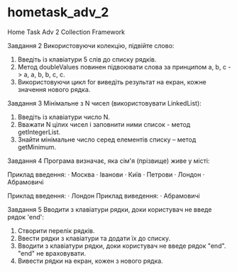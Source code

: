 # hometask_adv_2
Home Task Adv 2 Collection Framework

Завдання 2
Використовуючи колекцію, підвійте слово:
1. Введіть із клавіатури 5 слів до списку рядків.
2. Метод doubleValues повинен підвоювати слова за принципом a, b, c -> a, a, b, b, c, c.
3. Використовуючи цикл for виведіть результат на екран, кожне значення нового рядка.

Завдання 3
Мінімальне з N чисел (використовувати LinkedList):
1. Введіть із клавіатури число N.
2. Вважати N цілих чисел і заповнити ними список - метод getIntegerList.
3. Знайти мінімальне число серед елементів списку – метод getMinimum.

Завдання 4
Програма визначає, яка сім'я (прізвище) живе у місті:

Приклад введення:
· Москва
· Іванови
· Київ
· Петрови
· Лондон
· Абрамовичі

Приклад введення:
· Лондон
Приклад виведення:
· Абрамовичі

Завдання 5
Вводити з клавіатури рядки, доки користувач не введе рядок 'end':
1. Створити перелік рядків.
2. Ввести рядки з клавіатури та додати їх до списку.
3. Вводити з клавіатури рядки, доки користувач не введе рядок "end". "end" не враховувати.
4. Вивести рядки на екран, кожен з нового рядка.
